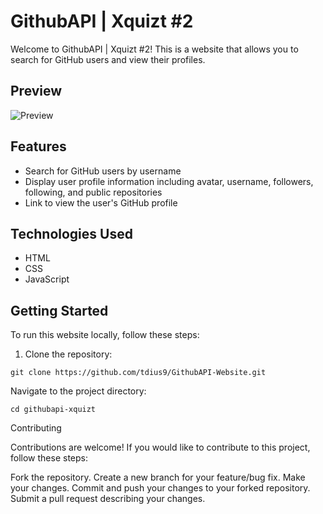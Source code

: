 # GithubAPI | Xquizt #2

Welcome to GithubAPI | Xquizt #2! This is a website that allows you to search for GitHub users and view their profiles.

## Preview

![Preview](./preview.PNG)

## Features

- Search for GitHub users by username
- Display user profile information including avatar, username, followers, following, and public repositories
- Link to view the user's GitHub profile

## Technologies Used

- HTML
- CSS
- JavaScript

## Getting Started

To run this website locally, follow these steps:

1. Clone the repository:


```
git clone https://github.com/tdius9/GithubAPI-Website.git
```

Navigate to the project directory:


```
cd githubapi-xquizt
```


Contributing

Contributions are welcome! If you would like to contribute to this project, follow these steps:

Fork the repository.
    Create a new branch for your feature/bug fix.
    Make your changes.
    Commit and push your changes to your forked repository.
    Submit a pull request describing your changes.
